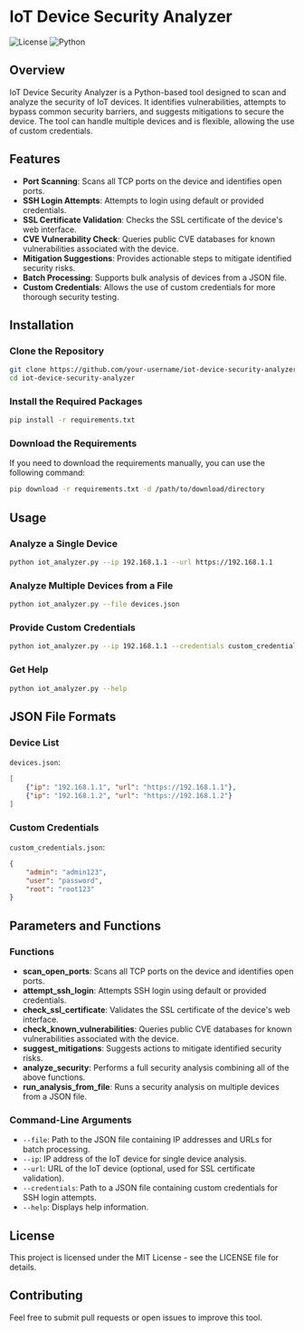 
# IoT Device Security Analyzer

![License](https://img.shields.io/badge/license-MIT-blue.svg)
![Python](https://img.shields.io/badge/python-3.x-brightgreen.svg)

## Overview

IoT Device Security Analyzer is a Python-based tool designed to scan and analyze the security of IoT devices. It identifies vulnerabilities, attempts to bypass common security barriers, and suggests mitigations to secure the device. The tool can handle multiple devices and is flexible, allowing the use of custom credentials.

## Features

- **Port Scanning**: Scans all TCP ports on the device and identifies open ports.
- **SSH Login Attempts**: Attempts to login using default or provided credentials.
- **SSL Certificate Validation**: Checks the SSL certificate of the device's web interface.
- **CVE Vulnerability Check**: Queries public CVE databases for known vulnerabilities associated with the device.
- **Mitigation Suggestions**: Provides actionable steps to mitigate identified security risks.
- **Batch Processing**: Supports bulk analysis of devices from a JSON file.
- **Custom Credentials**: Allows the use of custom credentials for more thorough security testing.

## Installation

### Clone the Repository
```bash
git clone https://github.com/your-username/iot-device-security-analyzer.git
cd iot-device-security-analyzer
```

### Install the Required Packages
```bash
pip install -r requirements.txt
```

### Download the Requirements
If you need to download the requirements manually, you can use the following command:

```bash
pip download -r requirements.txt -d /path/to/download/directory
```

## Usage

### Analyze a Single Device
```bash
python iot_analyzer.py --ip 192.168.1.1 --url https://192.168.1.1
```

### Analyze Multiple Devices from a File
```bash
python iot_analyzer.py --file devices.json
```

### Provide Custom Credentials
```bash
python iot_analyzer.py --ip 192.168.1.1 --credentials custom_credentials.json
```

### Get Help
```bash
python iot_analyzer.py --help
```

## JSON File Formats

### Device List
`devices.json`:
```json
[
    {"ip": "192.168.1.1", "url": "https://192.168.1.1"},
    {"ip": "192.168.1.2", "url": "https://192.168.1.2"}
]
```

### Custom Credentials
`custom_credentials.json`:
```json
{
    "admin": "admin123",
    "user": "password",
    "root": "root123"
}
```

## Parameters and Functions

### Functions

- **scan_open_ports**: Scans all TCP ports on the device and identifies open ports.
- **attempt_ssh_login**: Attempts SSH login using default or provided credentials.
- **check_ssl_certificate**: Validates the SSL certificate of the device's web interface.
- **check_known_vulnerabilities**: Queries public CVE databases for known vulnerabilities associated with the device.
- **suggest_mitigations**: Suggests actions to mitigate identified security risks.
- **analyze_security**: Performs a full security analysis combining all of the above functions.
- **run_analysis_from_file**: Runs a security analysis on multiple devices from a JSON file.

### Command-Line Arguments

- `--file`: Path to the JSON file containing IP addresses and URLs for batch processing.
- `--ip`: IP address of the IoT device for single device analysis.
- `--url`: URL of the IoT device (optional, used for SSL certificate validation).
- `--credentials`: Path to a JSON file containing custom credentials for SSH login attempts.
- `--help`: Displays help information.

## License

This project is licensed under the MIT License - see the LICENSE file for details.

## Contributing

Feel free to submit pull requests or open issues to improve this tool.


